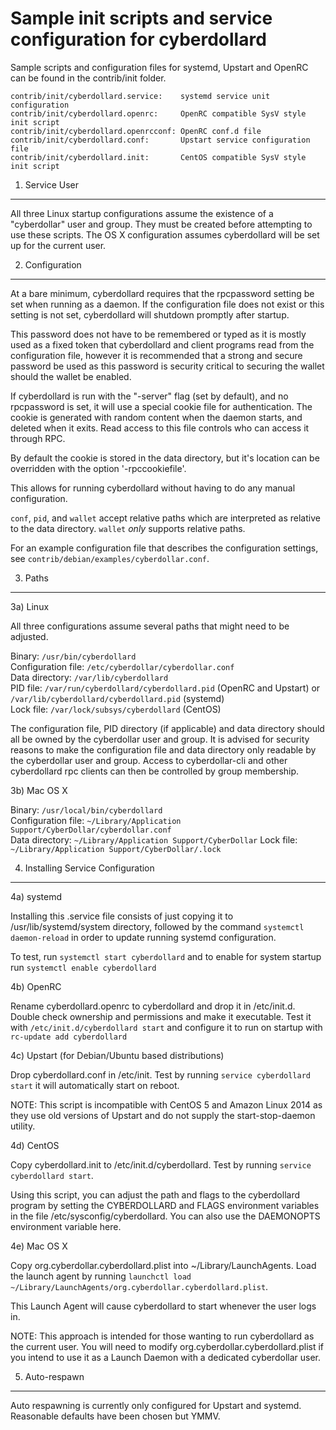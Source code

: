 Sample init scripts and service configuration for cyberdollard
==========================================================

Sample scripts and configuration files for systemd, Upstart and OpenRC
can be found in the contrib/init folder.

    contrib/init/cyberdollard.service:    systemd service unit configuration
    contrib/init/cyberdollard.openrc:     OpenRC compatible SysV style init script
    contrib/init/cyberdollard.openrcconf: OpenRC conf.d file
    contrib/init/cyberdollard.conf:       Upstart service configuration file
    contrib/init/cyberdollard.init:       CentOS compatible SysV style init script

1. Service User
---------------------------------

All three Linux startup configurations assume the existence of a "cyberdollar" user
and group.  They must be created before attempting to use these scripts.
The OS X configuration assumes cyberdollard will be set up for the current user.

2. Configuration
---------------------------------

At a bare minimum, cyberdollard requires that the rpcpassword setting be set
when running as a daemon.  If the configuration file does not exist or this
setting is not set, cyberdollard will shutdown promptly after startup.

This password does not have to be remembered or typed as it is mostly used
as a fixed token that cyberdollard and client programs read from the configuration
file, however it is recommended that a strong and secure password be used
as this password is security critical to securing the wallet should the
wallet be enabled.

If cyberdollard is run with the "-server" flag (set by default), and no rpcpassword is set,
it will use a special cookie file for authentication. The cookie is generated with random
content when the daemon starts, and deleted when it exits. Read access to this file
controls who can access it through RPC.

By default the cookie is stored in the data directory, but it's location can be overridden
with the option '-rpccookiefile'.

This allows for running cyberdollard without having to do any manual configuration.

`conf`, `pid`, and `wallet` accept relative paths which are interpreted as
relative to the data directory. `wallet` *only* supports relative paths.

For an example configuration file that describes the configuration settings,
see `contrib/debian/examples/cyberdollar.conf`.

3. Paths
---------------------------------

3a) Linux

All three configurations assume several paths that might need to be adjusted.

Binary:              `/usr/bin/cyberdollard`  
Configuration file:  `/etc/cyberdollar/cyberdollar.conf`  
Data directory:      `/var/lib/cyberdollard`  
PID file:            `/var/run/cyberdollard/cyberdollard.pid` (OpenRC and Upstart) or `/var/lib/cyberdollard/cyberdollard.pid` (systemd)  
Lock file:           `/var/lock/subsys/cyberdollard` (CentOS)  

The configuration file, PID directory (if applicable) and data directory
should all be owned by the cyberdollar user and group.  It is advised for security
reasons to make the configuration file and data directory only readable by the
cyberdollar user and group.  Access to cyberdollar-cli and other cyberdollard rpc clients
can then be controlled by group membership.

3b) Mac OS X

Binary:              `/usr/local/bin/cyberdollard`  
Configuration file:  `~/Library/Application Support/CyberDollar/cyberdollar.conf`  
Data directory:      `~/Library/Application Support/CyberDollar`
Lock file:           `~/Library/Application Support/CyberDollar/.lock`

4. Installing Service Configuration
-----------------------------------

4a) systemd

Installing this .service file consists of just copying it to
/usr/lib/systemd/system directory, followed by the command
`systemctl daemon-reload` in order to update running systemd configuration.

To test, run `systemctl start cyberdollard` and to enable for system startup run
`systemctl enable cyberdollard`

4b) OpenRC

Rename cyberdollard.openrc to cyberdollard and drop it in /etc/init.d.  Double
check ownership and permissions and make it executable.  Test it with
`/etc/init.d/cyberdollard start` and configure it to run on startup with
`rc-update add cyberdollard`

4c) Upstart (for Debian/Ubuntu based distributions)

Drop cyberdollard.conf in /etc/init.  Test by running `service cyberdollard start`
it will automatically start on reboot.

NOTE: This script is incompatible with CentOS 5 and Amazon Linux 2014 as they
use old versions of Upstart and do not supply the start-stop-daemon utility.

4d) CentOS

Copy cyberdollard.init to /etc/init.d/cyberdollard. Test by running `service cyberdollard start`.

Using this script, you can adjust the path and flags to the cyberdollard program by
setting the CYBERDOLLARD and FLAGS environment variables in the file
/etc/sysconfig/cyberdollard. You can also use the DAEMONOPTS environment variable here.

4e) Mac OS X

Copy org.cyberdollar.cyberdollard.plist into ~/Library/LaunchAgents. Load the launch agent by
running `launchctl load ~/Library/LaunchAgents/org.cyberdollar.cyberdollard.plist`.

This Launch Agent will cause cyberdollard to start whenever the user logs in.

NOTE: This approach is intended for those wanting to run cyberdollard as the current user.
You will need to modify org.cyberdollar.cyberdollard.plist if you intend to use it as a
Launch Daemon with a dedicated cyberdollar user.

5. Auto-respawn
-----------------------------------

Auto respawning is currently only configured for Upstart and systemd.
Reasonable defaults have been chosen but YMMV.
